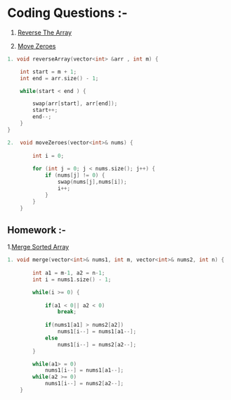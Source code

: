 # Coding Questions :-

1. [Reverse The Array](https://www.naukri.com/code360/problems/reverse-the-array_1262298?utm_source=youtube&utm_medium=affiliate&utm_campaign=love_babbar_codestudio3)

2. [Move Zeroes](https://leetcode.com/problems/move-zeroes/)

``` cpp
1. void reverseArray(vector<int> &arr , int m) {

	int start = m + 1;
	int end = arr.size() - 1;

	while(start < end ) {

		swap(arr[start], arr[end]);
		start++;
		end--;
	}
}
```

``` cpp
2.  void moveZeroes(vector<int>& nums) {
    
        int i = 0;
    
        for (int j = 0; j < nums.size(); j++) {
            if (nums[j] != 0) {
                swap(nums[j],nums[i]);
                i++;
            }
        }
    }
```

## Homework :-

1.[Merge Sorted Array](https://leetcode.com/problems/merge-sorted-array/)

``` cpp
1. void merge(vector<int>& nums1, int m, vector<int>& nums2, int n) {
        
        int a1 = m-1, a2 = n-1;
        int i = nums1.size() - 1;

        while(i >= 0) {
            
            if(a1 < 0|| a2 < 0)
                break;
            
            if(nums1[a1] > nums2[a2])
                nums1[i--] = nums1[a1--];
            else
                nums1[i--] = nums2[a2--];
        }

        while(a1> = 0)
            nums1[i--] = nums1[a1--];
        while(a2 >= 0)
            nums1[i--] = nums2[a2--];
    } 
```
